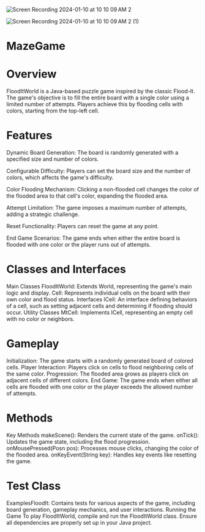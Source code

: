 
![Screen Recording 2024-01-10 at 10 10 09 AM 2](https://github.com/BenoitSchiermeier/MazeGame/assets/132936530/7577a7b3-1118-4edf-8d05-8301d83b842b)


![Screen Recording 2024-01-10 at 10 10 09 AM 2 (1)](https://github.com/BenoitSchiermeier/MazeGame/assets/132936530/1cbabce2-5b38-4a9d-9c3e-49d2058a8a60)


# MazeGame

# Overview
FloodItWorld is a Java-based puzzle game inspired by the classic Flood-It. The game's objective is to fill the entire board with a single color using a limited number of attempts. Players achieve this by flooding cells with colors, starting from the top-left cell.

# Features
Dynamic Board Generation: The board is randomly generated with a specified size and number of colors.

Configurable Difficulty: Players can set the board size and the number of colors, which affects the game's difficulty.

Color Flooding Mechanism: Clicking a non-flooded cell changes the color of the flooded area to that cell's color, expanding the flooded area.

Attempt Limitation: The game imposes a maximum number of attempts, adding a strategic challenge.

Reset Functionality: Players can reset the game at any point.

End Game Scenarios: The game ends when either the entire board is flooded with one color or the player runs out of attempts.


# Classes and Interfaces
Main Classes
FloodItWorld: Extends World, representing the game's main logic and display.
Cell: Represents individual cells on the board with their own color and flood status.
Interfaces
ICell: An interface defining behaviors of a cell, such as setting adjacent cells and determining if flooding should occur.
Utility Classes
MtCell: Implements ICell, representing an empty cell with no color or neighbors.
# Gameplay
Initialization: The game starts with a randomly generated board of colored cells.
Player Interaction: Players click on cells to flood neighboring cells of the same color.
Progression: The flooded area grows as players click on adjacent cells of different colors.
End Game: The game ends when either all cells are flooded with one color or the player exceeds the allowed number of attempts.
# Methods
Key Methods
makeScene(): Renders the current state of the game.
onTick(): Updates the game state, including the flood progression.
onMousePressed(Posn pos): Processes mouse clicks, changing the color of the flooded area.
onKeyEvent(String key): Handles key events like resetting the game.
# Test Class
ExamplesFloodIt: Contains tests for various aspects of the game, including board generation, gameplay mechanics, and user interactions.
Running the Game
To play FloodItWorld, compile and run the FloodItWorld class. Ensure all dependencies are properly set up in your Java project.

